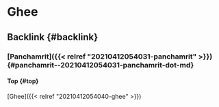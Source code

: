 # Ghee


## Backlink {#backlink}


### [Panchamrit]({{< relref "20210412054031-panchamrit" >}}) {#panchamrit--20210412054031-panchamrit-dot-md}


#### Top {#top}

[Ghee]({{< relref "20210412054040-ghee" >}})

